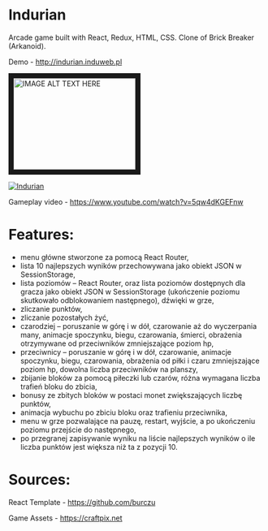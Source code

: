 # Indurian
Arcade game built with React, Redux, HTML, CSS. Clone of Brick Breaker (Arkanoid).

Demo - http://indurian.induweb.pl

<a href="http://www.youtube.com/watch?feature=player_embedded&v=YOUTUBE_VIDEO_ID_HERE
" target="_blank"><img src="http://img.youtube.com/vi/YOUTUBE_VIDEO_ID_HERE/0.jpg" 
alt="IMAGE ALT TEXT HERE" width="240" height="180" border="10" /></a>

[![Indurian](http://img.youtube.com/vi/5qw4dKGEFnw/0.jpg)](http://www.youtube.com/watch?v=5qw4dKGEFnw)


Gameplay video - https://www.youtube.com/watch?v=5qw4dKGEFnw

# Features:

* menu główne stworzone za pomocą React Router,
* lista 10 najlepszych wyników przechowywana jako obiekt JSON w SessionStorage,
* lista poziomów – React Router, oraz lista poziomów dostępnych dla gracza jako obiekt JSON w SessionStorage (ukończenie poziomu skutkowało odblokowaniem następnego),
dźwięki w grze,
* zliczanie punktów,
* zliczanie pozostałych żyć,
* czarodziej – poruszanie w górę i w dół, czarowanie aż do wyczerpania many, animacje spoczynku, biegu, czarowania, śmierci, obrażenia otrzymywane od przeciwników zmniejszające poziom hp,
* przeciwnicy – poruszanie w górę i w dół, czarowanie, animacje spoczynku, biegu, czarowania, obrażenia od piłki i czaru zmniejszające poziom hp, dowolna liczba przeciwników na planszy,
* zbijanie bloków za pomocą piłeczki lub czarów, różna wymagana liczba trafień bloku do zbicia,
* bonusy ze zbitych bloków w postaci monet zwiększających liczbę punktów,
* animacja wybuchu po zbiciu bloku oraz trafieniu przeciwnika,
* menu w grze pozwalające na pauzę, restart, wyjście, a po ukończeniu poziomu przejście do następnego,
* po przegranej zapisywanie wyniku na liście najlepszych wyników o ile liczba punktów jest większa niż ta z pozycji 10.

# Sources:

React Template - https://github.com/burczu

Game Assets - https://craftpix.net